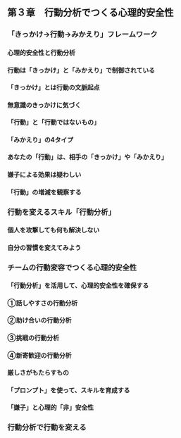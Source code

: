 ## 第３章　行動分析でつくる心理的安全性
### 「きっかけ->行動->みかえり」フレームワーク
#### 心理的安全性と行動分析
#### 行動は「きっかけ」と「みかえり」で制御されている
#### 「きっかけ」とは行動の文脈起点
#### 無意識のきっかけに気づく
#### 「行動」と「行動ではないもの」
#### 「みかえり」の4タイプ
#### あなたの「行動」は、相手の「きっかけ」や「みかえり」
#### 嫌子による効果は疑わしい
#### 「行動」の増減を観察する
### 行動を変えるスキル「行動分析」
#### 個人を攻撃しても何も解決しない
#### 自分の習慣を変えてみよう
### チームの行動変容でつくる心理的安全性
#### 「行動分析」を活用して、心理的安全性を確保する
#### ①話しやすさの行動分析
#### ②助け合いの行動分析
#### ③挑戦の行動分析
#### ④新寄歓迎の行動分析
#### 厳しさがもたらすもの
#### 「プロンプト」を使って、スキルを育成する
#### 「嫌子」と心理的「非」安全性
### 行動分析で行動を変える

